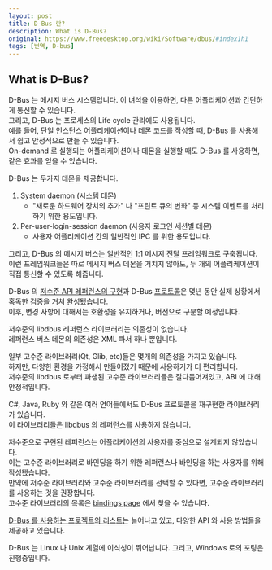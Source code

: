 ```yaml
---
layout: post
title: D-Bus 란?
description: What is D-Bus?
original: https://www.freedesktop.org/wiki/Software/dbus/#index1h1
tags: [번역, D-bus]
---
```


## What is D-Bus?
D-Bus 는 메시지 버스 시스템입니다. 이 녀석을 이용하면, 다른 어플리케이션과 간단하게 통신할 수 있습니다.  
그리고, D-Bus 는 프로세스의 Life cycle 관리에도 사용됩니다.  
예를 들어, 단일 인스턴스 어플리케이션이나 데몬 코드를 작성할 때, D-Bus 를 사용해서 쉽고 안정적으로 만들 수 있습니다.  
On-demand 로 실행되는 어플리케이션이나 데몬을 실행할 때도 D-Bus 를 사용하면, 같은 효과를 얻을 수 있습니다.  


D-Bus 는 두가지 데몬을 제공합니다.  
  1. System daemon (시스템 데몬)  
      * "새로운 하드웨어 장치의 추가" 나 "프린트 큐의 변화" 등 시스템 이벤트를 처리하기 위한 용도입니다.  
  2. Per-user-login-session daemon (사용자 로그인 세션별 데몬)  
      * 사용자 어플리케이션 간의 일반적인 IPC 를 위한 용도입니다.  

그리고, D-Bus 의 메시지 버스는 일반적인 1:1 메시지 전달 프레임워크로 구축됩니다.  
이런 프레임워크들은 따로 메시지 버스 데몬을 거치지 않아도, 두 개의 어플리케이션이 직접 통신할 수 있도록 해줍니다.  


D-Bus 의 [저수준 API 레퍼런스의 구현](https://dbus.freedesktop.org/doc/api/html/index.html)과 D-Bus [프로토콜](https://dbus.freedesktop.org/doc/dbus-specification.html)은 몇년 동안 실제 상황에서 혹독한 검증을 거쳐 완성됐습니다.   
이후, 변경 사항에 대해서는 호환성을 유지하거나, 버전으로 구분할 예정입니다.  


저수준의 libdbus 레퍼런스 라이브러리는 의존성이 없습니다.  
레퍼런스 버스 데몬의 의존성은 XML 파서 하나 뿐입니다.  

일부 고수준 라이브러리(Qt, Glib, etc)들은 몇개의 의존성을 가지고 있습니다.  
하지만, 다양한 환경을 가정해서 만들어졌기 때문에 사용하기가 더 편리합니다.  
저수준의 libdbus 로부터 파생된 고수준 라이브러리들은 잘다듬어져있고, ABI 에 대해 안정적입니다.  


C#, Java, Ruby 와 같은 여러 언어들에서도 D-Bus 프로토콜을 재구현한 라이브러리가 있습니다.  
이 라이브러리들은 libdbus 의 레퍼런스를 사용하지 않습니다.  


저수준으로 구현된 레퍼런스는 어플리케이션의 사용자를 중심으로 설계되지 않았습니다.  
이는 고수준 라이브러리로 바인딩을 하기 위한 레퍼런스나 바인딩을 하는 사용자를 위해 작성됐습니다.  
만약에 저수준 라이브러리와 고수준 라이브러리를 선택할 수 있다면, 고수준 라이브러리를 사용하는 것을 권장합니다.  
고수준 라이브러리의 목록은 [bindings page](https://www.freedesktop.org/wiki/Software/DBusBindings/) 에서 찾을 수 있습니다.  


[D-Bus 를 사용하는 프로젝트의 리스트](https://www.freedesktop.org/wiki/Software/DbusProjects/)는 늘어나고 있고, 다양한 API 와 사용 방법들을 제공하고 있습니다.  

D-Bus 는 Linux 나 Unix 계열에 이식성이 뛰어납니다. 그리고, Windows 로의 포팅은 진행중입니다.  
